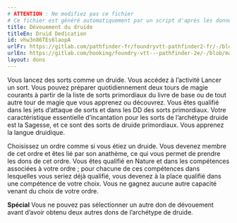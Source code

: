 ```yaml
---
# ATTENTION : Ne modifiez pas ce fichier
# Ce fichier est généré automatiquement par un script d'après les données du module Foundry VTT officiel et de sa traduction
title: Dévouement du druide
titleEn: Druid Dedication
id: vhw3n86TEs6laopA
urlFr: https://gitlab.com/pathfinder-fr/foundryvtt-pathfinder2-fr/-/blob/master/data/feats/vhw3n86TEs6laopA.htm
urlEn: https://gitlab.com/hooking/foundry-vtt---pathfinder-2e/-/blob/master/packs/data/feats.db/druid-dedication.json
layout: dons
---
```

Vous lancez des sorts comme un druide. Vous accédez à l’activité Lancer un sort. Vous pouvez préparer quotidiennement deux tours de magie courants à partir de la liste de sorts primordiaux du livre de base ou de tout autre tour de magie que vous apprenez ou découvrez. Vous êtes qualifié dans les jets d’attaque de sorts et dans les DD des sorts primordiaux. Votre caractéristique essentielle d’incantation pour les sorts de l’archétype druide est la Sagesse, et ce sont des sorts de druide primordiaux. Vous apprenez la langue druidique.

Choisissez un ordre comme si vous étiez un druide. Vous devenez membre de cet ordre et êtes lié par son anathème, ce qui vous permet de prendre les dons de cet ordre. Vous êtes qualifié en Nature et dans les compétences associées à votre ordre ; pour chacune de ces compétences dans lesquelles vous seriez déjà qualifié, vous devenez à la place qualifié dans une compétence de votre choix. Vous ne gagnez aucune autre capacité venant du choix de votre ordre.

**Spécial** Vous ne pouvez pas sélectionner un autre don de dévouement avant d’avoir obtenu deux autres dons de l’archétype de druide.
